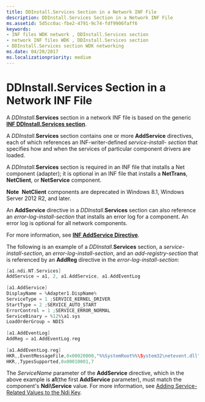 ```yaml
---
title: DDInstall.Services Section in a Network INF File
description: DDInstall.Services Section in a Network INF File
ms.assetid: 5d5cc0ac-fbe2-4791-9c74-fdf9906faff6
keywords:
- INF files WDK network , DDInstall.Services section
- network INF files WDK , DDInstall.Services section
- DDInstall.Services section WDK networking
ms.date: 04/20/2017
ms.localizationpriority: medium
---
```


# DDInstall.Services Section in a Network INF File





A *DDInstall*.**Services** section in a network INF file is based on the generic [**INF DDInstall.Services section**](../install/inf-ddinstall-services-section.md).

A *DDInstall*.**Services** section contains one or more **AddService** directives, each of which references an INF-writer-defined *service-install- section* that specifies how and when the services of particular component drivers are loaded.

A *DDInstall*.**Services** section is required in an INF file that installs a Net component (adapter); it is optional in an INF file that installs a **NetTrans**, **NetClient**, or **NetService** component.

**Note**  **NetClient** components are deprecated in Windows 8.1, Windows Server 2012 R2, and later.

 

An **AddService** directive in a *DDInstall*.**Services** section can also reference an *error-log-install-section* that installs an error log for a component. An error log is optional for all network components.

For more information, see [**INF AddService Directive**](../install/inf-addservice-directive.md).

The following is an example of a *DDInstall*.**Services** section, a *service-install-section*, an *error-log-install-section*, and an *add-registry-section* that is referenced by an **AddReg** directive in the *error-log-install-section*:

```cpp
[a1.ndi.NT.Services]
AddService = a1, 2, a1.AddService, a1.AddEventLog
 
[a1.AddService]
DisplayName = %Adapter1.DispName%
ServiceType = 1 ;SERVICE_KERNEL_DRIVER
StartType = 2 ;SERVICE_AUTO_START
ErrorControl = 1 ;SERVICE_ERROR_NORMAL
ServiceBinary = %12%\a1.sys
LoadOrderGroup = NDIS
 
[a1.AddEventLog]
AddReg = a1.AddEventLog.reg
 
[a1.AddEventLog.reg]
HKR,,EventMessageFile,0x00020000,"%%SystemRoot%%\System32\netevent.dll"
HKR,,TypesSupported,0x00010001,7
```

The *ServiceName* parameter of the **AddService** directive, which in the above example is **a1**(the first **AddService** parameter), must match the component's **Ndi\\Service** value. For more information, see [Adding Service-Related Values to the Ndi Key](adding-service-related-values-to-the-ndi-key.md).

 

